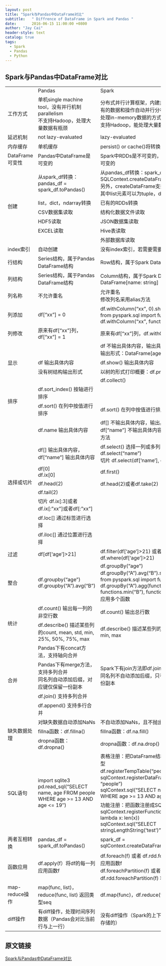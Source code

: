 ```yaml
---
layout: post
title: "Spark与Pandas中DataFrame对比"
subtitle:   " Diffrence of DataFrame in Spark and Pandas "
date:       2016-06-15 11:00:00 +0800
author: "Jay Cai"
header-style: text
catalog: true
tags:
  - Spark
  - Pandas
  - Python
---
```



## Spark与Pandas中DataFrame对比
<table width="1704"><tbody><tr><td width="188">&nbsp;</td>
<td width="638">Pandas</td>
<td width="878">Spark</td>
</tr><tr><td>工作方式</td>
<td width="638">单机single machine tool，没有并行机制parallelism<br>
不支持Hadoop，处理大量数据有瓶颈</td>
<td width="878">分布式并行计算框架，内建并行机制parallelism，所有的数据和操作自动并行分布在各个集群结点上。以处理in-memory数据的方式处理distributed数据。<br>
支持Hadoop，能处理大量数据</td>
</tr><tr><td>延迟机制</td>
<td>not lazy-evaluated</td>
<td>lazy-evaluated</td>
</tr><tr><td>内存缓存</td>
<td>单机缓存</td>
<td width="878">persist() or cache()将转换的RDDs保存在内存</td>
</tr><tr><td>DataFrame可变性</td>
<td>Pandas中DataFrame是可变的</td>
<td width="878">Spark中RDDs是不可变的，因此DataFrame也是不可变的</td>
</tr><tr><td rowspan="6">创建</td>
<td>从spark_df转换：pandas_df = spark_df.toPandas()</td>
<td width="878">从pandas_df转换：spark_df = SQLContext.createDataFrame(pandas_df)<br>
另外，createDataFrame支持从list转换spark_df，其中list元素可以为tuple，dict，rdd</td>
</tr><tr><td>list，dict，ndarray转换</td>
<td>已有的RDDs转换</td>
</tr><tr><td>CSV数据集读取</td>
<td>结构化数据文件读取</td>
</tr><tr><td>HDF5读取</td>
<td>JSON数据集读取</td>
</tr><tr><td>EXCEL读取</td>
<td>Hive表读取</td>
</tr><tr><td>&nbsp;</td>
<td>外部数据库读取</td>
</tr><tr><td>index索引</td>
<td>自动创建</td>
<td>没有index索引，若需要需要额外创建该列</td>
</tr><tr><td>行结构</td>
<td>Series结构，属于Pandas DataFrame结构</td>
<td>Row结构，属于Spark DataFrame结构</td>
</tr><tr><td>列结构</td>
<td>Series结构，属于Pandas DataFrame结构</td>
<td width="878">Column结构，属于Spark DataFrame结构，如：DataFrame[name: string]</td>
</tr><tr><td>列名称</td>
<td>不允许重名</td>
<td width="878">允许重名<br>
修改列名采用alias方法</td>
</tr><tr><td>列添加</td>
<td>df[“xx”] = 0</td>
<td width="878">df.withColumn(“xx”, 0).show() 会报错<br>
from pyspark.sql import functions<br>
df.withColumn(“xx”, functions.lit(0)).show()</td>
</tr><tr><td>列修改</td>
<td>原来有df[“xx”]列，df[“xx”] = 1</td>
<td width="878">原来有df[“xx”]列，df.withColumn(“xx”, 1).show()</td>
</tr><tr><td rowspan="4">显示</td>
<td>&nbsp;</td>
<td width="878">df 不输出具体内容，输出具体内容用show方法<br>
输出形式：DataFrame[age: bigint, name: string]</td>
</tr><tr><td width="638">df 输出具体内容</td>
<td>df.show() 输出具体内容</td>
</tr><tr><td>没有树结构输出形式</td>
<td width="878">以树的形式打印概要：df.printSchema()</td>
</tr><tr><td>&nbsp;</td>
<td width="878">df.collect()</td>
</tr><tr><td rowspan="2">排序</td>
<td>df.sort_index() 按轴进行排序</td>
<td width="878">&nbsp;</td>
</tr><tr><td>df.sort() 在列中按值进行排序</td>
<td width="878">df.sort() 在列中按值进行排序</td>
</tr><tr><td rowspan="8">选择或切片</td>
<td>df.name 输出具体内容</td>
<td width="878">df[] 不输出具体内容，输出具体内容用show方法<br>
df[“name”] 不输出具体内容，输出具体内容用show方法</td>
</tr><tr><td width="638">df[] 输出具体内容，<br>
df[“name”] 输出具体内容</td>
<td width="878">df.select() 选择一列或多列<br>
df.select(“name”)<br>
切片 df.select(df[‘name’], df[‘age’]+1)</td>
</tr><tr><td width="638">df[0]<br>
df.ix[0]</td>
<td>df.first()</td>
</tr><tr><td width="638">df.head(2)</td>
<td width="878">df.head(2)或者df.take(2)</td>
</tr><tr><td width="638">df.tail(2)</td>
<td width="878">&nbsp;</td>
</tr><tr><td width="638">切片 df.ix[:3]或者df.ix[:”xx”]或者df[:”xx”]</td>
<td>&nbsp;</td>
</tr><tr><td width="638">df.loc[] 通过标签进行选择</td>
<td>&nbsp;</td>
</tr><tr><td width="638">df.iloc[] 通过位置进行选择</td>
<td>&nbsp;</td>
</tr><tr><td>过滤</td>
<td>df[df[‘age’]&gt;21]</td>
<td>df.filter(df[‘age’]&gt;21) 或者 df.where(df[‘age’]&gt;21)</td>
</tr><tr><td>整合</td>
<td width="638">df.groupby(“age”)<br>
df.groupby(“A”).avg(“B”)</td>
<td width="878">df.groupBy(“age”)<br>
df.groupBy(“A”).avg(“B”).show() 应用单个函数<br>
from pyspark.sql import functions<br>
df.groupBy(“A”).agg(functions.avg(“B”), functions.min(“B”), functions.max(“B”)).show() 应用多个函数</td>
</tr><tr><td rowspan="2">统计</td>
<td>df.count() 输出每一列的非空行数</td>
<td>df.count() 输出总行数</td>
</tr><tr><td width="638">df.describe() 描述某些列的count, mean, std, min, 25%, 50%, 75%, max</td>
<td width="878">df.describe() 描述某些列的count, mean, stddev, min, max</td>
</tr><tr><td rowspan="4">合并</td>
<td>Pandas下有concat方法，支持轴向合并</td>
<td>&nbsp;</td>
</tr><tr><td width="638">Pandas下有merge方法，支持多列合并<br>
同名列自动添加后缀，对应键仅保留一份副本</td>
<td width="878">Spark下有join方法即df.join()<br>
同名列不自动添加后缀，只有键值完全匹配才保留一份副本</td>
</tr><tr><td>df.join() 支持多列合并</td>
<td>&nbsp;</td>
</tr><tr><td>df.append() 支持多行合并</td>
<td>&nbsp;</td>
</tr><tr><td rowspan="3">缺失数据处理</td>
<td>对缺失数据自动添加NaNs</td>
<td>不自动添加NaNs，且不抛出错误</td>
</tr><tr><td>fillna函数：df.fillna()</td>
<td>fillna函数：df.na.fill()</td>
</tr><tr><td>dropna函数：df.dropna()</td>
<td>dropna函数：df.na.drop()</td>
</tr><tr><td rowspan="2">SQL语句</td>
<td rowspan="2" width="638">import sqlite3<br>
pd.read_sql(“SELECT name, age FROM people WHERE age &gt;= 13 AND age &lt;= 19″)</td>
<td width="878">表格注册：把DataFrame结构注册成SQL语句使用类型<br>
df.registerTempTable(“people”) 或者 sqlContext.registerDataFrameAsTable(df, “people”)<br>
sqlContext.sql(“SELECT name, age FROM people WHERE age &gt;= 13 AND age &lt;= 19″)</td>
</tr><tr><td width="878">功能注册：把函数注册成SQL语句使用类型<br>
sqlContext.registerFunction(“stringLengthString”, lambda x: len(x))<br>
sqlContext.sql(“SELECT stringLengthString(‘test’)”)</td>
</tr><tr><td>两者互相转换</td>
<td>pandas_df = spark_df.toPandas()</td>
<td>spark_df = sqlContext.createDataFrame(pandas_df)</td>
</tr><tr><td>函数应用</td>
<td>df.apply(f）将df的每一列应用函数f</td>
<td width="878">df.foreach(f) 或者 df.rdd.foreach(f) 将df的每一列应用函数f<br>
df.foreachPartition(f) 或者 df.rdd.foreachPartition(f) 将df的每一块应用函数f</td>
</tr><tr><td>map-reduce操作</td>
<td>map(func, list)，reduce(func, list) 返回类型seq</td>
<td>df.map(func)，df.reduce(func) 返回类型seqRDDs</td>
</tr><tr><td>diff操作</td>
<td>有diff操作，处理时间序列数据（Pandas会对比当前行与上一行）</td>
<td>没有diff操作（Spark的上下行是相互独立，分布式存储的）</td>
</tr></tbody></table>

## 原文链接
[Spark与Pandas中DataFrame对比](http://www.lining0806.com/spark%E4%B8%8Epandas%E4%B8%ADdataframe%E5%AF%B9%E6%AF%94/)